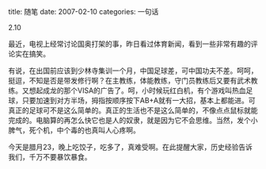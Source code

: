 title: 随笔
date: 2007-02-10
categories: 一句话

2.10

最近，电视上经常讨论国奥打架的事，昨日看过体育新闻，看到一些非常有趣的评论实在搞笑。

有说，在出国前应该到少林寺集训一个月，中国足球差，可中国功夫不差。呵呵，挺逗，不知是否是带发修行啊？在主教练，体能教练，守门员教练后又要有武术教练。又想起成龙的那个VISA的广告了。呵，小时候玩红白机，有个游戏叫热血足球，只要加速到对方半场，拇指按顺序按下AB+A就有一大招，基本上都能进。可真正的足球可不是这么简单的。真正的生活也不是这么简单的，不像点点鼠标就能完成的。电脑算的再怎么快它也是人的奴隶，就是因为它不会思维。当然，发个小脾气，死个机，中个毒的也真叫人心疼啊。

今天是腊月23，晚上吃饺子，吃多了，真难受啊。在此提醒大家，历史经验告诉我们，千万不要暴饮暴食。
